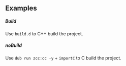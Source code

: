 ## Examples

##### Build

Use `build.d` to C++ build the project.

##### noBuild

Use `dub run zcc:cc -y` + `importC` to C build the project.